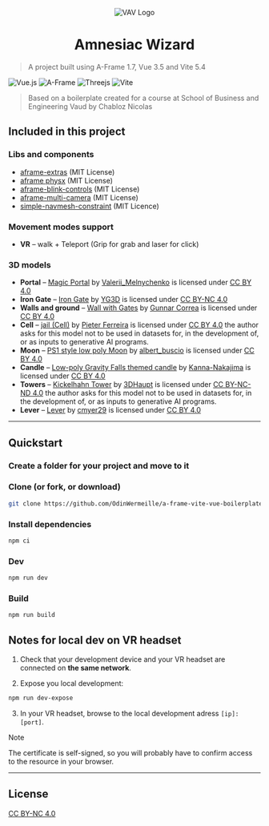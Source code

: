 <p align="center">
    <img src="./logo.svg" alt="VAV Logo" align="center"/>
</p>
<h1 align="center">Amnesiac Wizard</h1>

> A project built using A-Frame 1.7, Vue 3.5 and Vite 5.4

![Vue.js](https://img.shields.io/badge/vuejs-%2335495e.svg?style=for-the-badge&logo=vuedotjs&logoColor=%234FC08D)
![A-Frame](https://img.shields.io/badge/A%E2%80%93Frame-1.7-brightgreen?style=for-the-badge&labelColor=%23ef2d5e&color=%23ef2d5e)
![Threejs](https://img.shields.io/badge/threejs-black?style=for-the-badge&logo=three.js&logoColor=white)
![Vite](https://img.shields.io/badge/vite-%23646CFF.svg?style=for-the-badge&logo=vite&logoColor=white)

> Based on a boilerplate created for a course at School of Business and Engineering Vaud by Chabloz Nicolas

## Included in this project

### Libs and components

- [aframe-extras](https://github.com/c-frame/aframe-extras) (MIT License)
- [aframe physx](https://github.com/c-frame/physx) (MIT License)
- [aframe-blink-controls](https://github.com/jure/aframe-blink-controls) (MIT License)
- [aframe-multi-camera](https://github.com/diarmidmackenzie/aframe-multi-camera/) (MIT License)
- [simple-navmesh-constraint](https://github.com/AdaRoseCannon/aframe-xr-boilerplate) (MIT Licence)

### Movement modes support

- **VR** – walk + Teleport (Grip for grab and laser for click)

### 3D models

- **Portal** – [Magic Portal](https://sketchfab.com/3d-models/magic-portal-88a7c64fa3d3431b8cd22e8fedc71e78) by [Valerii_Melnychenko](https://sketchfab.com/Valerii_Melnychenko) is licensed under [CC BY 4.0](https://creativecommons.org/licenses/by/4.0/)
- **Iron Gate** – [Iron Gate](https://sketchfab.com/3d-models/iron-gate-eefe5c295e8342e088e27735dc5c9f71) by [YG3D](https://sketchfab.com/YGMax) is licensed under [CC BY-NC 4.0](https://creativecommons.org/licenses/by-nc/4.0/)
- **Walls and ground** – [Wall with Gates](https://sketchfab.com/3d-models/wall-with-gates-e87f42b2534d4e53967a7da22c9fcf58) by [Gunnar Correa](https://sketchfab.com/gunnarcorrea) is licensed under [CC BY 4.0](https://creativecommons.org/licenses/by/4.0/)
- **Cell** – [jail (Cell)](https://sketchfab.com/3d-models/jail-cell-ddc41a6835374fd7aa4574e93e0590ca) by [Pieter Ferreira](https://sketchfab.com/Badboy17Aiden) is licensed under [CC BY 4.0](https://creativecommons.org/licenses/by/4.0/) the author asks for this model not to be used in datasets for, in the development of, or as inputs to generative AI programs.
- **Moon** – [PS1 style low poly Moon](https://sketchfab.com/3d-models/ps1-style-low-poly-moon-a0800eda5580488092cbb48c415180a9) by [albert_buscio](https://sketchfab.com/albert_buscio) is licensed under [CC BY 4.0](https://creativecommons.org/licenses/by/4.0/)
- **Candle** – [Low-poly Gravity Falls themed candle](https://sketchfab.com/3d-models/low-poly-gravity-falls-themed-candle-b56cc6ebea1441f0aab1c1cc36299ecc) by [Kanna-Nakajima](https://sketchfab.com/Kanna-nakajima) is licensed under [CC BY 4.0](https://creativecommons.org/licenses/by/4.0/)
- **Towers** – [Kickelhahn Tower](https://sketchfab.com/3d-models/kickelhahn-tower-weyeuTkdMADFF53EZq4U38mmx3P) by [3DHaupt](https://sketchfab.com/dennish2010) is licensed under [CC BY-NC-ND 4.0](https://creativecommons.org/licenses/by-nc-nd/4.0/) the author asks for this model not to be used in datasets for, in the development of, or as inputs to generative AI programs.
- **Lever** – [Lever](https://sketchfab.com/3d-models/lever-711403ceebb94b77a6eca5c0e631d3b6) by [cmyer29](https://sketchfab.com/cmyer29) is licensed under [CC BY 4.0](https://creativecommons.org/licenses/by/4.0/)
---

## Quickstart

### Create a folder for your project and move to it

### Clone (or fork, or download)

```sh
git clone https://github.com/OdinWermeille/a-frame-vite-vue-boilerplate.git .
```

### Install dependencies

```sh
npm ci
```

### Dev

```sh
npm run dev
```

### Build

```sh
npm run build
```

## Notes for local dev on VR headset

1. Check that your development device and your VR headset are connected on **the same network**.

2. Expose you local development:

```sh
npm run dev-expose
```

3. In your VR headset, browse to the local development adress `[ip]:[port]`.

> [!NOTE]
> The certificate is self-signed, so you will probably have to confirm access to the resource in your browser.

---

## License

[CC BY-NC 4.0](https://creativecommons.org/licenses/by-nc/4.0/)
